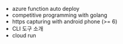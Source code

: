 - azure function auto deploy
- competitive programming with golang
- https capturing with android phone (>= 6)
- CLI 도구 소개
- cloud run